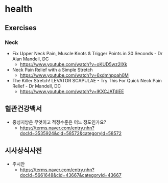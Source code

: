 # health
## Exercises
### Neck
* Fix Upper Neck Pain, Muscle Knots & Trigger Points in 30 Seconds - Dr Alan Mandell, DC
  * https://www.youtube.com/watch?v=oKUD5wz2IXk
* Neck Pain Relief with a Simple Stretch
  * https://www.youtube.com/watch?v=6xdmhpoah0M
* The Killer Stretch! LEVATOR SCAPULAE - Try This For Quick Neck Pain Relief - Dr Mandell, DC
  * https://www.youtube.com/watch?v=lKXCJATdiEE

## 혈관건강백서
* 중성지방은 무엇이고 적정수준은 어느 정도인가요?
  * https://terms.naver.com/entry.nhn?docId=3535924&cid=58572&categoryId=58572

## 시사상식사전
* 주시안
  * https://terms.naver.com/entry.nhn?docId=5661648&cid=43667&categoryId=43667
